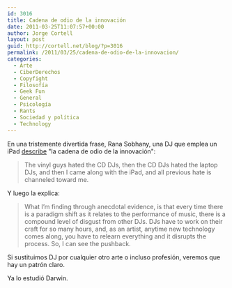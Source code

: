 ```yaml
---
id: 3016
title: Cadena de odio de la innovación
date: 2011-03-25T11:07:57+00:00
author: Jorge Cortell
layout: post
guid: http://cortell.net/blog/?p=3016
permalink: /2011/03/25/cadena-de-odio-de-la-innovacion/
categories:
  - Arte
  - CiberDerechos
  - Copyfight
  - Filosofí­a
  - Geek Fun
  - General
  - Psicología
  - Rants
  - Sociedad y polí­tica
  - Technology
---
```

En una tristemente divertida frase, Rana Sobhany, una DJ que emplea un iPad [describe](http://www.tbd.com/blogs/tbd-arts/2010/09/ipad-dj-rana-sobhany-has-already-charmed-tech-geeks-can-she-win-over-music-nerds-too--2169.html) "la cadena de odio de la innovación":

> The vinyl guys hated the CD DJs, then the CD DJs hated the laptop DJs, and then I came along with the iPad, and all previous hate is channeled toward me.

Y luego la explica:

> What I’m finding through anecdotal evidence, is that every time there is a paradigm shift as it relates to the performance of music, there is a compound level of disgust from other DJs. DJs have to work on their craft for so many hours, and, as an artist, anytime new technology comes along, you have to relearn everything and it disrupts the process. So, I can see the pushback.

Si sustituimos DJ por cualquier otro arte o incluso profesión, veremos que hay un patrón claro.
  
Ya lo estudió Darwin.